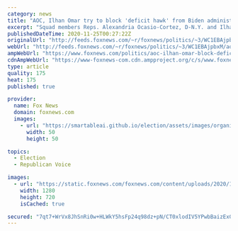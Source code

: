 ```yaml
---
category: news
title: "AOC, Ilhan Omar try to block 'deficit hawk' from Biden administration"
excerpt: "Squad members Reps. Alexandria Ocasio-Cortez, D-N.Y. and Ilhan Omar, D-Minn., are mounting a petition against Biden nominating his former chief of staff Bruce Reed, who they say is a “deficit hawk,” to a role within the incoming administration. "
publishedDateTime: 2020-11-25T00:27:22Z
originalUrl: "http://feeds.foxnews.com/~r/foxnews/politics/~3/WC1EBAjpbxM/aoc-ilhan-omar-block-deficit-hawk-bruce-reed-biden-administration"
webUrl: "http://feeds.foxnews.com/~r/foxnews/politics/~3/WC1EBAjpbxM/aoc-ilhan-omar-block-deficit-hawk-bruce-reed-biden-administration"
ampWebUrl: "https://www.foxnews.com/politics/aoc-ilhan-omar-block-deficit-hawk-bruce-reed-biden-administration.amp"
cdnAmpWebUrl: "https://www-foxnews-com.cdn.ampproject.org/c/s/www.foxnews.com/politics/aoc-ilhan-omar-block-deficit-hawk-bruce-reed-biden-administration.amp"
type: article
quality: 175
heat: 175
published: true

provider:
  name: Fox News
  domain: foxnews.com
  images:
    - url: "https://smartableai.github.io/election/assets/images/organizations/foxnews.com-50x50.jpg"
      width: 50
      height: 50

topics:
  - Election
  - Republican Voice

images:
  - url: "https://static.foxnews.com/foxnews.com/content/uploads/2020/11/squad-thumb.jpg"
    width: 1280
    height: 720
    isCached: true

secured: "7qt7+WrVx8JhSnRi0w+HLWkY5hsFp24q98dz+pN/CT0xlodIV5YPwbBaizExGSjka7dqijcEP99pyu6RJcMq8rwzOIifuwMuomE4XMYkVylzSXa6eN/jOqk2D9Qy4uXQ25YextrslXSYsoTisfVZ5RWgpjr3J+cbb981BLDTHjWhaCTlq/1dEWZ/1y3jHYfC7vIFbJ05ed71Wv2HU057nNK13POo/mpnSsGjWEVyYT4xTT2OeQjjpCOWfiFHpATXgwdSjNDogishf7nllNaWI+gtK5InYZ/2+l4CzOcILs0+e3uzIOTQofAra1XNTXGpKS7pCKVEa8GRz80Qh5blRfxu0y/KWNwo/hzmvbHFZoQ=;JU6zh2e4+KIe4tYD7JvVLw=="
---
```


